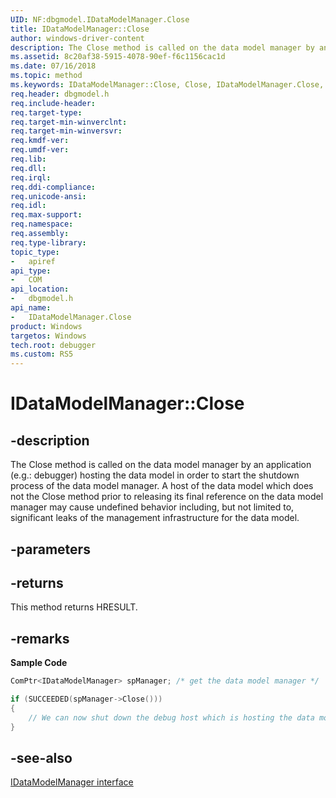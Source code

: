 ```yaml
---
UID: NF:dbgmodel.IDataModelManager.Close
title: IDataModelManager::Close
author: windows-driver-content
description: The Close method is called on the data model manager by an application e.g. debugger hosting the data model in order to start the shutdown process of the data model manager.
ms.assetid: 8c20af38-5915-4078-90ef-f6c1156cac1d
ms.date: 07/16/2018
ms.topic: method
ms.keywords: IDataModelManager::Close, Close, IDataModelManager.Close, IDataModelManager::Close, IDataModelManager.Close
req.header: dbgmodel.h
req.include-header:
req.target-type:
req.target-min-winverclnt:
req.target-min-winversvr:
req.kmdf-ver:
req.umdf-ver:
req.lib:
req.dll:
req.irql: 
req.ddi-compliance:
req.unicode-ansi:
req.idl:
req.max-support:
req.namespace:
req.assembly:
req.type-library: 
topic_type: 
-	apiref
api_type: 
-	COM
api_location: 
-	dbgmodel.h
api_name: 
-	IDataModelManager.Close
product: Windows
targetos: Windows
tech.root: debugger
ms.custom: RS5
---
```


# IDataModelManager::Close


## -description

The Close method is called on the data model manager by an application (e.g.: debugger) hosting the data model in order to start the shutdown process of the data model manager. A host of the data model which does not the Close method prior to releasing its final reference on the data model manager may cause undefined behavior including, but not limited to, significant leaks of the management infrastructure for the data model. 

## -parameters


## -returns
This method returns HRESULT.

## -remarks

**Sample Code**

```cpp
ComPtr<IDataModelManager> spManager; /* get the data model manager */

if (SUCCEEDED(spManager->Close()))
{
    // We can now shut down the debug host which is hosting the data model.
}

```



## -see-also

[IDataModelManager interface](nn-dbgmodel-idatamodelmanager.md)
